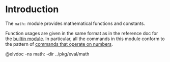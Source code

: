 <!-- toc -->

# Introduction

The `math:` module provides mathematical functions and constants.

Function usages are given in the same format as in the reference doc for the
[builtin module](builtin.html). In particular, all the commands in this module
conform to the pattern of
[commands that operate on numbers](builtin.html#commands-that-operate-on-numbers).

@elvdoc -ns math: -dir ../pkg/eval/math
